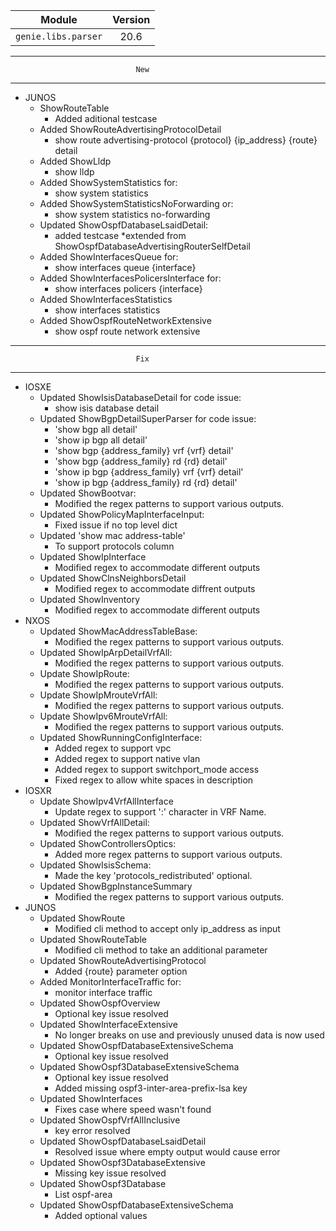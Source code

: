 | Module                  | Version       |
| ------------------------|:-------------:|
| ``genie.libs.parser``   |    20.6       |

--------------------------------------------------------------------------------
                                New
--------------------------------------------------------------------------------

* JUNOS
    * ShowRouteTable
        * Added aditional testcase
    * Added ShowRouteAdvertisingProtocolDetail
        * show route advertising-protocol {protocol} {ip_address} {route} detail
    * Added ShowLldp
        * show lldp
    * Added ShowSystemStatistics for:
        * show system statistics
    * Added ShowSystemStatisticsNoForwarding or:
        * show system statistics no-forwarding
    * Updated ShowOspfDatabaseLsaidDetail:
        * added testcase
        *extended from ShowOspfDatabaseAdvertisingRouterSelfDetail
    * Added ShowInterfacesQueue for:
        * show interfaces queue {interface}
    * Added ShowInterfacesPolicersInterface for:
        * show interfaces policers {interface}
    * Added ShowInterfacesStatistics
        * show interfaces statistics
    * Added ShowOspfRouteNetworkExtensive
        * show ospf route network extensive


--------------------------------------------------------------------------------
                                Fix
--------------------------------------------------------------------------------

* IOSXE
    * Updated ShowIsisDatabaseDetail for code issue:
        * show isis database detail
    * Updated ShowBgpDetailSuperParser for code issue:
        * 'show bgp all detail'
        * 'show ip bgp all detail'
        * 'show bgp {address_family} vrf {vrf} detail'
        * 'show bgp {address_family} rd {rd} detail'
        * 'show ip bgp {address_family} vrf {vrf} detail'
        * 'show ip bgp {address_family} rd {rd} detail'
    * Updated ShowBootvar:
        * Modified the regex patterns to support various outputs.
    * Updated ShowPolicyMapInterfaceInput:
        * Fixed issue if no top level dict
    * Updated 'show mac address-table'
        * To support protocols column
    * Updated ShowIpInterface
        * Modified regex to accommodate different outputs
    * Updated ShowClnsNeighborsDetail
        * Modified regex to accommodate diffrent outputs
    * Updated ShowInventory
        * Modified regex to accommodate different outputs
* NXOS
    * Updated ShowMacAddressTableBase:
        * Modified the regex patterns to support various outputs.
    * Updated ShowIpArpDetailVrfAll:
        * Modified the regex patterns to support various outputs.
    * Update ShowIpRoute:
        * Modified the regex patterns to support various outputs.
    * Update ShowIpMrouteVrfAll:
        * Modified the regex patterns to support various outputs.
    * Update ShowIpv6MrouteVrfAll:
        * Modified the regex patterns to support various outputs.
    * Updated ShowRunningConfigInterface:
        * Added regex to support vpc
        * Added regex to support native vlan
        * Added regex to support switchport_mode access
        * Fixed regex to allow white spaces in description
* IOSXR
    * Update ShowIpv4VrfAllInterface
        * Update regex to support ':' character in VRF Name.
    * Updated ShowVrfAllDetail:
        * Modified the regex patterns to support various outputs.
    * Updated ShowControllersOptics:
        * Added more regex patterns to support various outputs.
    * Updated ShowIsisSchema:
        * Made the key 'protocols_redistributed' optional.
    * Updated ShowBgpInstanceSummary
        * Modified the regex patterns to support various outputs.
* JUNOS
    * Updated ShowRoute
        * Modified cli method to accept only ip_address as input
    * Updated ShowRouteTable
        * Modified cli method to take an additional parameter
    * Updated ShowRouteAdvertisingProtocol
        * Added {route} parameter option
    * Added MonitorInterfaceTraffic for:
        * monitor interface traffic
    * Updated ShowOspfOverview
        * Optional key issue resolved
    * Updated ShowInterfaceExtensive
        * No longer breaks on use and previously unused data is now used
    * Updated ShowOspfDatabaseExtensiveSchema
        * Optional key issue resolved
    * Updated ShowOspf3DatabaseExtensiveSchema
        * Optional key issue resolved
        * Added missing ospf3-inter-area-prefix-lsa key
    * Updated ShowInterfaces
        * Fixes case where speed wasn't found
    * Updated ShowOspfVrfAllInclusive
        * key error resolved
    * Updated ShowOspfDatabaseLsaidDetail
        * Resolved issue where empty output would cause error
    * Updated ShowOspf3DatabaseExtensive
        * Missing key issue resolved
    * Updated ShowOspf3Database
        * List ospf-area
    * Updated ShowOspfDatabaseExtensiveSchema
        * Added optional values

